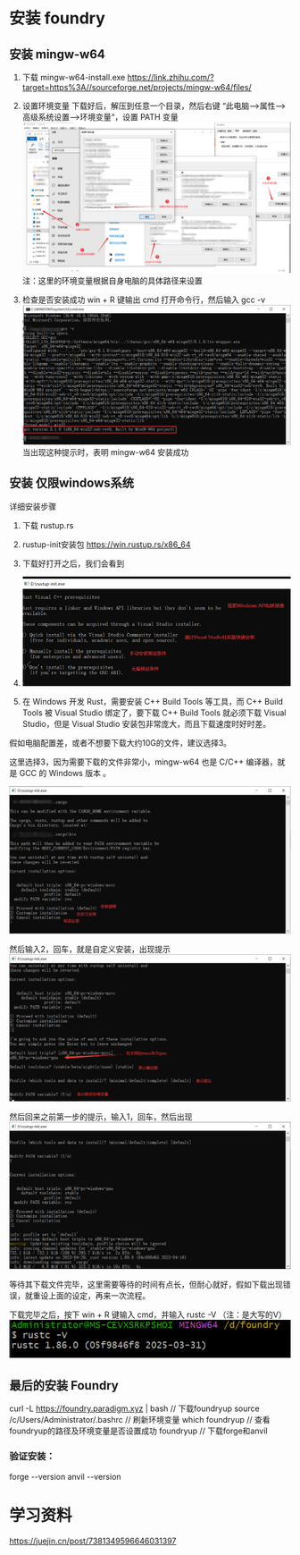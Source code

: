 # 安装 foundry
## 安装 mingw-w64
1. 下载 mingw-w64-install.exe
https://link.zhihu.com/?target=https%3A//sourceforge.net/projects/mingw-w64/files/

2. 设置环境变量
下载好后，解压到任意一个目录，然后右键 “此电脑–>属性–>高级系统设置–>环境变量“，设置 PATH 变量
![1746432159858](image/foundry/1746432159858.png)
注：这里的环境变量根据自身电脑的具体路径来设置

3. 检查是否安装成功
win + R 键输出 cmd 打开命令行，然后输入 gcc -v
![1746432189532](image/foundry/1746432189532.png)
当出现这种提示时，表明 mingw-w64 安装成功



## 安装  仅限windows系统
详细安装步骤
1. 下载 rustup.rs
2. rustup-init安装包
https://win.rustup.rs/x86_64

1. 下载好打开之后，我们会看到
2. ![1746432058162](image/foundry/1746432058162.png)
3. 在 Windows 开发 Rust，需要安装 C++ Build Tools 等工具，而 C++ Build Tools 被 Visual Studio 绑定了，要下载 C++ Build Tools 就必须下载 Visual Studio，但是 Visual Studio 安装包非常庞大，而且下载速度时好时差。

假如电脑配置差，或者不想要下载大约10G的文件，建议选择3。

这里选择3，因为需要下载的文件非常小，mingw-w64 也是 C/C++ 编译器，就是 GCC 的 Windows 版本 。

![1746432264379](image/foundry/1746432264379.png)

然后输入2，回车，就是自定义安装，出现提示
![1746432278121](image/foundry/1746432278121.png)

然后回来之前第一步的提示，输入1，回车，然后出现
![1746432293492](image/foundry/1746432293492.png)

等待其下载文件完毕，这里需要等待的时间有点长，但耐心就好，假如下载出现错误，就重设上面的设定，再来一次流程。

下载完毕之后，按下 win + R 键输入 cmd，并输入 rustc -V （注：是大写的V）
![1746432336922](image/foundry/1746432336922.png)

## 最后的安装 Foundry
 curl -L https://foundry.paradigm.xyz | bash  // 下载foundryup
source /c/Users/Administrator/.bashrc  // 刷新环境变量
 which foundryup // 查看foundryup的路径及环境变量是否设置成功
 foundryup   // 下载forge和anvil

### 验证安装：
 forge --version
anvil --version


# 学习资料
https://juejin.cn/post/7381349596646031397





